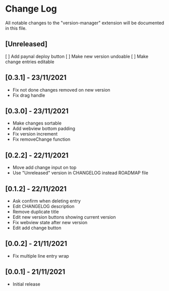 # Change Log

All notable changes to the "version-manager" extension will be documented in this file.

## [Unreleased]
[ ] Add paynal deploy button
[ ] Make new version undoable
[ ] Make change entries editable

## [0.3.1] - 23/11/2021
- Fix not done changes removed on new version
- Fix drag handle

## [0.3.0] - 23/11/2021
- Make changes sortable
- Add webview bottom padding
- Fix version increment
- Fix removeChange function

## [0.2.2] - 22/11/2021
- Move add change input on top
- Use "Unreleased" version in CHANGELOG instead ROADMAP file

## [0.1.2] - 22/11/2021
- Ask confirm when deleting entry
- Edit CHANGELOG description
- Remove duplicate title
- Edit new version buttons showing current version
- Fix webview state after new version
- Edit add change button

## [0.0.2] - 21/11/2021
- Fix multiple line entry wrap

## [0.0.1] - 21/11/2021
- Initial release